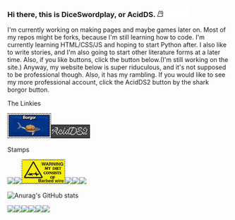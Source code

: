 ### Hi there, this is DiceSwordplay, or AcidDS. <img src="assets/catonline.gif">


 I'm currently working on making pages and maybe games later on. Most of my repos might be forks, because I'm still learning how to code. I'm currently learning HTML/CSS/JS and hoping to start Python after. I also like to write stories, and I'm also going to start other literature forms at a later time. Also, if you like buttons, click the button below.(I'm still working on the site.) Anyway, my website below is super riduculous, and it's not supposed to be professional though. Also, it has my rambling. If you would like to see my more professional account, click the AcidDS2 button by the shark borgor button.
 

 The Linkies

 
<a href="https://diceswordplay.github.io/deltarune-web/"><img src="https://github.com/AGuyNamedDan008/Webpage-1990-Colourised/blob/main/graphics/stamps/borgor.gif?raw=true" alt="AcidDS' Site"></a><a href="https://github.com/AcidDS2"><img src="assets/button.gif" alt="AcidDS' Site"></a>

Stamps 

<img src="https://liseklucian.neocities.org/stamps/d32.gif"><img src="https://identity-crisis.carrd.co/assets/images/gallery05/7475b9ff.gif?v=4e55d939"><img src="https://github.com/AGuyNamedDan008/Webpage-1990-Colourised/blob/main/graphics/stamps/barbedwire.gif?raw=true"><img src="https://gligar.neocities.org/woopa.png"><img src="https://liseklucian.neocities.org/stamps/17.png"><img src="https://liseklucian.neocities.org/stamps/b16.gif">

![Anurag's GitHub stats](https://github-readme-stats.vercel.app/api?username=DiceSwordplay&show_icons=true&theme=dracula)

<img src="https://camo.githubusercontent.com/e8608a6316b9d88ea49559b15837c90b1c14fb172ca6743b50150cd54f208e26/68747470733a2f2f696d672e736869656c64732e696f2f62616467652f4769744875622d3130303030303f7374796c653d666f722d7468652d6261646765266c6f676f3d676974687562266c6f676f436f6c6f723d7768697465"><img src="https://camo.githubusercontent.com/c5cb1e7fe846c0859ef14b92c3ded6d512e081d732986922a456c57d60e6cbf7/68747470733a2f2f696d672e736869656c64732e696f2f62616467652f48544d4c2d3233393132303f7374796c653d666f722d7468652d6261646765266c6f676f3d68746d6c35266c6f676f436f6c6f723d7768697465"><img src="https://camo.githubusercontent.com/9bb8902d6fde4b0ea32ebdb8e5162dd578cd13d693ab8d35ed5eb7daad78abf8/68747470733a2f2f696d672e736869656c64732e696f2f62616467652f4353532d3233393132303f267374796c653d666f722d7468652d6261646765266c6f676f3d63737333266c6f676f436f6c6f723d7768697465"><img src="https://camo.githubusercontent.com/38ab734d445643d47c0e2527e6997c7b0dc7e4f152939b202cde634f82db1b74/68747470733a2f2f696d672e736869656c64732e696f2f62616467652f43616e76612d2532333030433443432e7376673f267374796c653d666f722d7468652d6261646765266c6f676f3d43616e7661266c6f676f436f6c6f723d7768697465"><img src="https://camo.githubusercontent.com/bfe6a48836e87b13a16f1f56f88fee428475c2ac29247992ec9b8bcc7154f881/68747470733a2f2f696d672e736869656c64732e696f2f62616467652f48544d4c352d4533344632363f7374796c653d666f722d7468652d6261646765266c6f676f3d68746d6c35266c6f676f436f6c6f723d7768697465"><img src="https://camo.githubusercontent.com/e2e4e84d57b469ba3030dd7d0af530e1c83e791c12d912f3f7c3f595b4cc7a3c/68747470733a2f2f696d672e736869656c64732e696f2f62616467652f4a6176615363726970742d4637444631453f6c6f676f3d6a617661736372697074266c6f676f436f6c6f723d303030267374796c653d666f722d7468652d6261646765">
